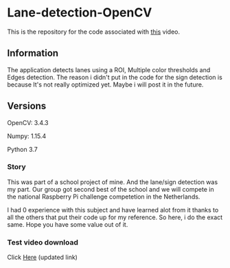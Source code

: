 # Lane-detection-OpenCV
This is the repository for the code associated with [this](https://www.youtube.com/watch?v=vIBYzkAr4so) video.



## Information
The application detects lanes using a ROI, Multiple color thresholds and Edges detection.
The reason i didn't put in the code for the sign detection is because It's not really optimized yet. Maybe i will post it in the future.

## Versions
OpenCV: 3.4.3

Numpy: 1.15.4

Python 3.7


### Story
This was part of a school project of mine. And the lane/sign detection was my part. Our group got second best of the school and we will compete in the national Raspberry Pi challenge competetion in the Netherlands.

I had 0 experience with this subject and have learned alot from it thanks to all the others that put their code up for my reference. 
So here, i do the exact same. Hope you have some value out of it.


### Test video download
Click [Here](https://mega.nz/#!owBVHaDb!V9X_jIx1TMyU1YXVG68D79YmJ6pyqhPqJPBj5JqYhpg) (updated link)
